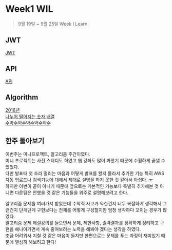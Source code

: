 # Week1 WIL

> 9월 19일 ~ 9월 25일 Week I Learn

## JWT

[JWT](../Web/JWT.md)

## API

[API](..Web/API.md)

## Algorithm
[2016년](../Algorithm/2016.md)\
[나누어 떨어지는 숫자 배열](../Algorithm/나누어-떨어지는-숫자-배열.md)\
[수박수박수박수박수박수](../Algorithm/수박수박수박수박수박수.md)

## 한주 돌아보기

이번주는 미니프로젝트, 알고리즘 주간이였다.\
미니 프로젝트는 사전 스터디도 하였고 웹 강좌도 많이 봐왔기 때문에 수월하게 끝낼 수 있었다.\
다만 발표때 첫 조라 떨리는 마음과 어떻게 발표를 할지 몰라서 추가한 기능 특히 AWS 자동 업로드나 검색기능에 대해서 제대로 설명을 하지 못한 것 같아서 아쉽다..ㅜ\
하지만 이번이 끝이 아니기 때문에 앞으로는 기본적인 기능보다 특별히 추가해본 것 아니면 다른팀은 안했을 것 같은 기능들을 위주로 설명해보려고 한다.

알고리즘 문제를 여러가지 받았는데 수학적 사고가 약한건지 너무 복잡하게 생각해서 그런건지 단계단계 구현보다는 전체를 어떻게 구성할지만 엄청 생각하다 꼬이는 경우가 많았다.\
알고리즘 문제 해설강의를 들으면서 문제, 제한사항, 출력결과를 정확하게 정리하고 구현을 해나아가면서 계속 줄여보려는 노력을 해봐야 겠다는 생각을 하였다.\
조금 어려워서 지칠 것 같은 마음이 들지만 한편으로는 문제를 푸는 과정이 재미있기 때문에 열심히 해보려고 한다!
